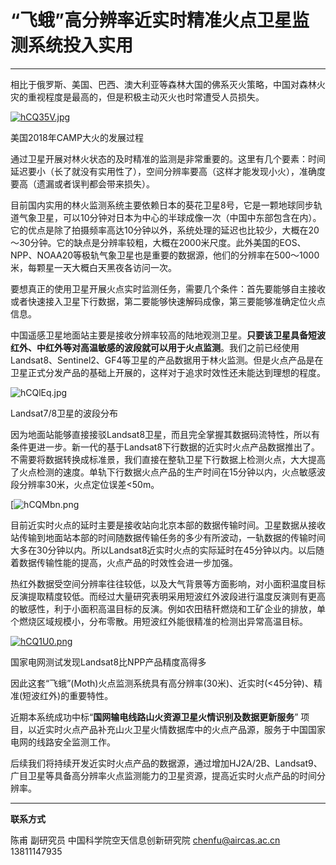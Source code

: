 # “飞蛾”高分辨率近实时精准火点卫星监测系统投入实用

---

相比于俄罗斯、美国、巴西、澳大利亚等森林大国的佛系灭火策略，中国对森林火灾的重视程度是最高的，但是积极主动灭火也时常遭受人员损失。

[![hCQ35V.jpg](https://z3.ax1x.com/2021/08/23/hCQ35V.jpg)](https://imgtu.com/i/hCQ35V)

美国2018年CAMP大火的发展过程

通过卫星开展对林火状态的及时精准的监测是非常重要的。这里有几个要素：时间延迟要小（长了就没有实用性了），空间分辨率要高（这样才能发现小火），准确度要高（遗漏或者误判都会带来损失）。

目前国内实用的林火监测系统主要依赖日本的葵花卫星8号，它是一颗地球同步轨道气象卫星，可以10分钟对日本为中心的半球成像一次（中国中东部包含在内）。它的优点是除了拍摄频率高达10分钟以外，系统处理的延迟也比较少，大概在20～30分钟。它的缺点是分辨率较粗，大概在2000米尺度。此外美国的EOS、NPP、NOAA20等极轨气象卫星也是重要的数据源，他们的分辨率在500～1000米，每颗星一天大概白天黑夜各访问一次。

要想真正的使用卫星开展火点实时监测任务，需要几个条件：首先要能够自主接收或者快速接入卫星下行数据，第二要能够快速解码成像，第三要能够准确定位火点信息。

中国遥感卫星地面站主要是接收分辨率较高的陆地观测卫星。**只要该卫星具备短波红外、中红外等对高温敏感的波段就可以用于火点监测**。我们之前已经使用Landsat8、Sentinel2、GF4等卫星的产品数据用于林火监测。但是火点产品是在卫星正式分发产品的基础上开展的，这样对于追求时效性还未能达到理想的程度。

![hCQlEq.jpg](https://z3.ax1x.com/2021/08/23/hCQlEq.jpg)



Landsat7/8卫星的波段分布

因为地面站能够直接接驳Landsat8卫星，而且完全掌握其数据码流特性，所以有条件更进一步。新一代的基于Landsat8下行数据的近实时火点产品数据推出了。不需要将数据转换成标准景，我们直接在整轨卫星下行数据上检测火点，大大提高了火点检测的速度。单轨下行数据火点产品的生产时间在15分钟以内，火点敏感波段分辨率30米，火点定位误差<50m。



[![hCQMbn.png](https://z3.ax1x.com/2021/08/23/hCQMbn.png)



目前近实时火点的延时主要是接收站向北京本部的数据传输时间。卫星数据从接收站传输到地面站本部的时间随数据传输任务的多少有所波动，一轨数据的传输时间大多在30分钟以内。所以Landsat8近实时火点的实际延时在45分钟以内。以后随着数据传输性能的提高，火点产品的时效性会进一步加强。

热红外数据受空间分辨率往往较低，以及大气背景等方面影响，对小面积温度目标反演提取精度较低。而经过大量研究表明采用短波红外波段进行温度反演则有更高的敏感性，利于小面积高温目标的反演。例如农田秸秆燃烧和工矿企业的排放，单个燃烧区域规模小，分布零散。用短波红外能很精准的检测出异常高温目标。

[![hCQ1U0.png](https://z3.ax1x.com/2021/08/23/hCQ1U0.png)](https://imgtu.com/i/hCQ1U0)

国家电网测试发现Landsat8比NPP产品精度高得多

因此这套“飞蛾”(Moth)火点监测系统具有高分辨率(30米)、近实时(<45分钟)、精准(短波红外)的重要特性。

近期本系统成功中标“**国网输电线路山火资源卫星火情识别及数据更新服务**” 项目，以近实时火点产品补充山火卫星火情数据库中的火点产品源，服务于中国国家电网的线路安全监测工作。

后续我们将持续开发近实时火点产品的数据源，通过增加HJ2A/2B、Landsat9、广目卫星等具备高分辨率火点监测能力的卫星资源，提高近实时火点产品的时间分辨率。

---


**联系方式**

陈甫 副研究员
中国科学院空天信息创新研究院
chenfu@aircas.ac.cn
13811147935